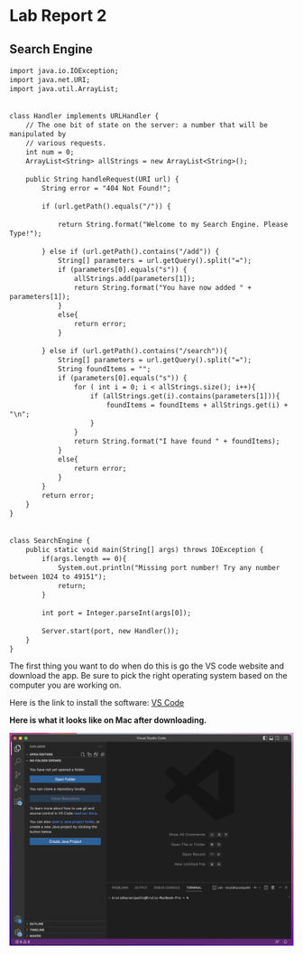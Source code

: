 # Lab Report 2

## Search Engine

```
import java.io.IOException;
import java.net.URI;
import java.util.ArrayList;


class Handler implements URLHandler {
    // The one bit of state on the server: a number that will be manipulated by
    // various requests.
    int num = 0;
    ArrayList<String> allStrings = new ArrayList<String>();

    public String handleRequest(URI url) {
        String error = "404 Not Found!";

        if (url.getPath().equals("/")) {

            return String.format("Welcome to my Search Engine. Please Type!");

        } else if (url.getPath().contains("/add")) {
            String[] parameters = url.getQuery().split("=");
            if (parameters[0].equals("s")) {
                allStrings.add(parameters[1]);
                return String.format("You have now added " + parameters[1]);
            }
            else{
                return error;
            }
    
        } else if (url.getPath().contains("/search")){
            String[] parameters = url.getQuery().split("=");
            String foundItems = "";
            if (parameters[0].equals("s")) {
                for ( int i = 0; i < allStrings.size(); i++){
                    if (allStrings.get(i).contains(parameters[1])){
                        foundItems = foundItems + allStrings.get(i) + "\n";
                    }
                }
                return String.format("I have found " + foundItems);
            }
            else{
                return error;
            }
        }
        return error;
    }
}


class SearchEngine {
    public static void main(String[] args) throws IOException {
        if(args.length == 0){
            System.out.println("Missing port number! Try any number between 1024 to 49151");
            return;
        }

        int port = Integer.parseInt(args[0]);

        Server.start(port, new Handler());
    }
}
```

The first thing you want to do when do this is go the VS code website and download the app. Be 
sure to pick the right operating system based on the computer you are working on. 

Here is the link to install the software: [VS Code](https://code.visualstudio.com/download)

**Here is what it looks like on Mac after downloading.**

![Image](downloadvscode.png)
